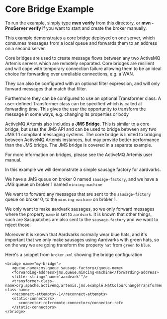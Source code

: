 # Core Bridge Example

To run the example, simply type **mvn verify** from this directory, or **mvn -PnoServer verify** if you want to start and create the broker manually.

This example demonstrates a core bridge deployed on one server, which consumes messages from a local queue and forwards them to an address on a second server.

Core bridges are used to create message flows between any two ActiveMQ Artemis servers which are remotely separated. Core bridges are resilient and will cope with temporary connection failure allowing them to be an ideal choice for forwarding over unreliable connections, e.g. a WAN.

They can also be configured with an optional filter expression, and will only forward messages that match that filter.

Furthermore they can be configured to use an optional Transformer class. A user-defined Transformer class can be specified which is called at forwarding time. This gives the user the opportunity to transform the message in some ways, e.g. changing its properties or body

ActiveMQ Artemis also includes a **JMS Bridge**. This is similar to a core bridge, but uses the JMS API and can be used to bridge between any two JMS 1.1 compliant messaging systems. The core bridge is limited to bridging between ActiveMQ Artemis instances, but may provide better performance than the JMS bridge. The JMS bridge is covered in a separate example.

For more information on bridges, please see the ActiveMQ Artemis user manual.

In this example we will demonstrate a simple sausage factory for aardvarks.

We have a JMS queue on broker 0 named `sausage-factory`, and we have a JMS queue on broker 1 named `mincing-machine`

We want to forward any messages that are sent to the `sausage-factory` queue on broker 0, to the `mincing-machine` on broker 1.

We only want to make aardvark sausages, so we only forward messages where the property `name` is set to `aardvark`. It is known that other things, such are Sasquatches are also sent to the `sausage-factory` and we want to reject those.

Moreover it is known that Aardvarks normally wear blue hats, and it's important that we only make sausages using Aardvarks with green hats, so on the way we are going transform the property `hat` from `green` to `blue`.

Here's a snippet from `broker.xml` showing the bridge configuration

    <bridge name="my-bridge">
       <queue-name>jms.queue.sausage-factory</queue-name>
       <forwarding-address>jms.queue.mincing-machine</forwarding-address>
       <filter string="name='aardvark'"/>
       <transformer-class-name>org.apache.activemq.artemis.jms.example.HatColourChangeTransformer</transformer-class-name>
       <reconnect-attempts>-1</reconnect-attempts>
       <static-connectors>
          <connector-ref>remote-connector</connector-ref>
       </static-connectors>
    </bridge>